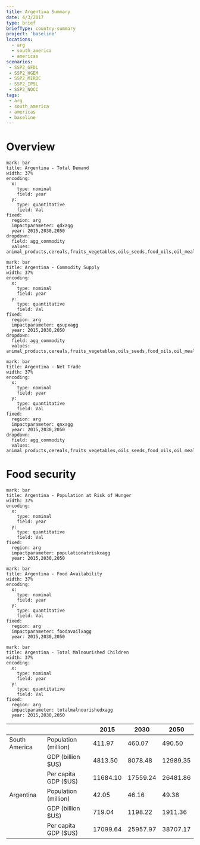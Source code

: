```yaml
---
title: Argentina Summary
date: 4/3/2017
type: brief
briefType: country-summary
project: 'baseline'
locations:
  - arg
  - south_america
  - americas
scenarios:
 - SSP2_GFDL
 - SSP2_HGEM
 - SSP2_MIROC
 - SSP2_IPSL
 - SSP2_NOCC
tags:
 - arg
 - south_america
 - americas
 - baseline
---
```

# Overview 

```chart
mark: bar
title: Argentina - Total Demand
width: 37%
encoding:
  x:
    type: nominal
    field: year
  y:
    type: quantitative
    field: Val
fixed:
  region: arg
  impactparameter: qdxagg
  year: 2015,2030,2050
dropdown:
  field: agg_commodity
  values: animal_products,cereals,fruits_vegetables,oils_seeds,food_oils,oil_meals,other,pulses,roots_tubers,sugar
```

```chart
mark: bar
title: Argentina - Commodity Supply
width: 37%
encoding:
  x:
    type: nominal
    field: year
  y:
    type: quantitative
    field: Val
fixed:
  region: arg
  impactparameter: qsupxagg
  year: 2015,2030,2050
dropdown:
  field: agg_commodity
  values: animal_products,cereals,fruits_vegetables,oils_seeds,food_oils,oil_meals,other,pulses,roots_tubers,sugar
```

```chart
mark: bar
title: Argentina - Net Trade
width: 37%
encoding:
  x:
    type: nominal
    field: year
  y:
    type: quantitative
    field: Val
fixed:
  region: arg
  impactparameter: qnxagg
  year: 2015,2030,2050
dropdown:
  field: agg_commodity
  values: animal_products,cereals,fruits_vegetables,oils_seeds,food_oils,oil_meals,other,pulses,roots_tubers,sugar
```

# Food security

```chart
mark: bar
title: Argentina - Population at Risk of Hunger
width: 37%
encoding:
  x:
    type: nominal
    field: year
  y:
    type: quantitative
    field: Val
fixed:
  region: arg
  impactparameter: populationatriskxagg
  year: 2015,2030,2050
```

```chart
mark: bar
title: Argentina - Food Availability
width: 37%
encoding:
  x:
    type: nominal
    field: year
  y:
    type: quantitative
    field: Val
fixed:
  region: arg
  impactparameter: foodavailxagg
  year: 2015,2030,2050
```

```chart
mark: bar
title: Argentina - Total Malnourished Children
width: 37%
encoding:
  x:
    type: nominal
    field: year
  y:
    type: quantitative
    field: Val
fixed:
  region: arg
  impactparameter: totalmalnourishedxagg
  year: 2015,2030,2050
```

|   |   | 2015 | 2030 | 2050 |
|---|---|---|---|---|
| South America | Population (million) | 411.97 | 460.07 | 490.50 |
|  | GDP (billion $US) | 4813.50 | 8078.48 | 12989.35 |
|  | Per capita GDP ($US) | 11684.10 | 17559.24 | 26481.86 |
| Argentina | Population (million) | 42.05 | 46.16 | 49.38 |
|  | GDP (billion $US) | 719.04 | 1198.22 | 1911.36 |
|  | Per capita GDP ($US) | 17099.64| 25957.97| 38707.17|